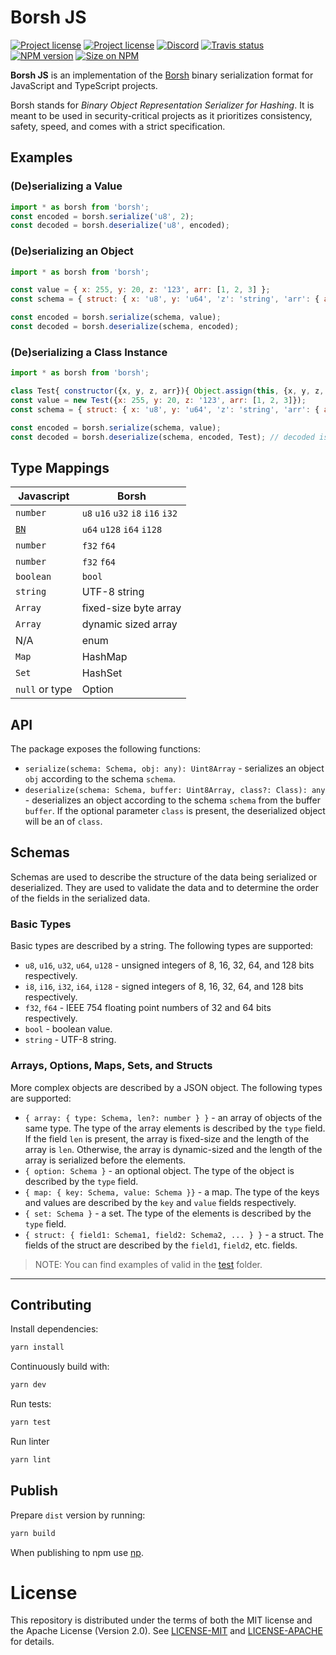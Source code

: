 # Borsh JS

[![Project license](https://img.shields.io/badge/license-Apache2.0-blue.svg)](https://opensource.org/licenses/Apache-2.0)
[![Project license](https://img.shields.io/badge/license-MIT-blue.svg)](https://opensource.org/licenses/MIT)
[![Discord](https://img.shields.io/discord/490367152054992913?label=discord)](https://discord.gg/Vyp7ETM)
[![Travis status](https://travis-ci.com/near/borsh.svg?branch=master)](https://travis-ci.com/near/borsh-js)
[![NPM version](https://img.shields.io/npm/v/borsh.svg?style=flat-square)](https://npmjs.com/borsh)
[![Size on NPM](https://img.shields.io/bundlephobia/minzip/borsh.svg?style=flat-square)](https://npmjs.com/borsh)

**Borsh JS** is an implementation of the [Borsh] binary serialization format for
JavaScript and TypeScript projects.

Borsh stands for _Binary Object Representation Serializer for Hashing_. It is meant to be used in security-critical projects as it prioritizes consistency,
safety, speed, and comes with a strict specification.

## Examples

### (De)serializing a Value
```javascript
import * as borsh from 'borsh';
const encoded = borsh.serialize('u8', 2);
const decoded = borsh.deserialize('u8', encoded);
```

### (De)serializing an Object
```javascript
import * as borsh from 'borsh';

const value = { x: 255, y: 20, z: '123', arr: [1, 2, 3] };
const schema = { struct: { x: 'u8', y: 'u64', 'z': 'string', 'arr': { array: { type: 'u8' }}}};

const encoded = borsh.serialize(schema, value);
const decoded = borsh.deserialize(schema, encoded);
```

### (De)serializing a Class Instance
```javascript
import * as borsh from 'borsh';

class Test{ constructor({x, y, z, arr}){ Object.assign(this, {x, y, z, arr}) }}
const value = new Test({x: 255, y: 20, z: '123', arr: [1, 2, 3]});
const schema = { struct: { x: 'u8', y: 'u64', 'z': 'string', 'arr': { array: { type: 'u8' }}}};

const encoded = borsh.serialize(schema, value);
const decoded = borsh.deserialize(schema, encoded, Test); // decoded is an instance of Test
```

## Type Mappings

| Javascript                                | Borsh                             |
|-------------------------------------------|-----------------------------------|
| `number`                                  | `u8` `u16` `u32` `i8` `i16` `i32` |
| [`BN`](https://github.com/indutny/bn.js/) | `u64` `u128` `i64` `i128`         |
| `number`                                  | `f32` `f64`                       |
| `number`                                  | `f32` `f64`                       |
| `boolean`                                 | `bool`                            |
| `string`                                  | UTF-8 string                      |
| `Array`                                   | fixed-size byte array             |
| `Array`                                   | dynamic sized array               |
| N/A                                       | enum                              |
| `Map`                                     | HashMap                           |
| `Set`                                     | HashSet                           |
| `null` or type                            | Option                            |

## API
The package exposes the following functions:
- `serialize(schema: Schema, obj: any): Uint8Array` - serializes an object `obj` according to the schema `schema`.
- `deserialize(schema: Schema, buffer: Uint8Array, class?: Class): any` - deserializes an object according to the schema `schema` from the buffer `buffer`. If the optional parameter `class` is present, the deserialized object will be an of `class`.

## Schemas
Schemas are used to describe the structure of the data being serialized or deserialized. They are used to
validate the data and to determine the order of the fields in the serialized data.

### Basic Types
Basic types are described by a string. The following types are supported:
- `u8`, `u16`, `u32`, `u64`, `u128` - unsigned integers of 8, 16, 32, 64, and 128 bits respectively.
- `i8`, `i16`, `i32`, `i64`, `i128` - signed integers of 8, 16, 32, 64, and 128 bits respectively.
- `f32`, `f64` - IEEE 754 floating point numbers of 32 and 64 bits respectively.
- `bool` - boolean value.
- `string` - UTF-8 string.

### Arrays, Options, Maps, Sets, and Structs
More complex objects are described by a JSON object. The following types are supported:
- `{ array: { type: Schema, len?: number } }` - an array of objects of the same type. The type of the array elements is described by the `type` field. If the field `len` is present, the array is fixed-size and the length of the array is `len`. Otherwise, the array is dynamic-sized and the length of the array is serialized before the elements.
- `{ option: Schema }` - an optional object. The type of the object is described by the `type` field.
- `{ map: { key: Schema, value: Schema }}` - a map. The type of the keys and values are described by the `key` and `value` fields respectively.
- `{ set: Schema }` - a set. The type of the elements is described by the `type` field.
- `{ struct: { field1: Schema1, field2: Schema2, ... } }` - a struct. The fields of the struct are described by the `field1`, `field2`, etc. fields.

> NOTE: You can find examples of valid in the [test](./borsh-ts/test/utils.test.js) folder.

---

## Contributing

Install dependencies:
```bash
yarn install
```

Continuously build with:
```bash
yarn dev
```

Run tests:
```bash
yarn test
```

Run linter
```bash
yarn lint
```
## Publish

Prepare `dist` version by running:
```bash
yarn build
```

When publishing to npm use [np](https://github.com/sindresorhus/np).

# License
This repository is distributed under the terms of both the MIT license and the Apache License (Version 2.0).
See [LICENSE-MIT](LICENSE-MIT.txt) and [LICENSE-APACHE](LICENSE-APACHE) for details.

[Borsh]:          https://borsh.io
